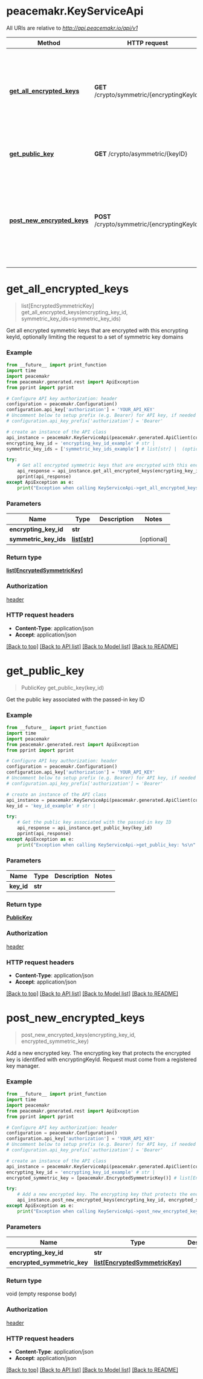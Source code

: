 # peacemakr.KeyServiceApi

All URIs are relative to *http://api.peacemakr.io/api/v1*

Method | HTTP request | Description
------------- | ------------- | -------------
[**get_all_encrypted_keys**](KeyServiceApi.md#get_all_encrypted_keys) | **GET** /crypto/symmetric/{encryptingKeyId} | Get all encrypted symmetric keys that are encrypted with this encrypting keyId, optionally limiting the request to a set of symmetric key domains
[**get_public_key**](KeyServiceApi.md#get_public_key) | **GET** /crypto/asymmetric/{keyID} | Get the public key associated with the passed-in key ID
[**post_new_encrypted_keys**](KeyServiceApi.md#post_new_encrypted_keys) | **POST** /crypto/symmetric/{encryptingKeyId} | Add a new encrypted key. The encrypting key that protects the encrypted key is identified with encryptingKeyId. Request must come from a registered key manager.


# **get_all_encrypted_keys**
> list[EncryptedSymmetricKey] get_all_encrypted_keys(encrypting_key_id, symmetric_key_ids=symmetric_key_ids)

Get all encrypted symmetric keys that are encrypted with this encrypting keyId, optionally limiting the request to a set of symmetric key domains

### Example
```python
from __future__ import print_function
import time
import peacemakr
from peacemakr.generated.rest import ApiException
from pprint import pprint

# Configure API key authorization: header
configuration = peacemakr.Configuration()
configuration.api_key['authorization'] = 'YOUR_API_KEY'
# Uncomment below to setup prefix (e.g. Bearer) for API key, if needed
# configuration.api_key_prefix['authorization'] = 'Bearer'

# create an instance of the API class
api_instance = peacemakr.KeyServiceApi(peacemakr.generated.ApiClient(configuration))
encrypting_key_id = 'encrypting_key_id_example' # str | 
symmetric_key_ids = ['symmetric_key_ids_example'] # list[str] |  (optional)

try:
    # Get all encrypted symmetric keys that are encrypted with this encrypting keyId, optionally limiting the request to a set of symmetric key domains
    api_response = api_instance.get_all_encrypted_keys(encrypting_key_id, symmetric_key_ids=symmetric_key_ids)
    pprint(api_response)
except ApiException as e:
    print("Exception when calling KeyServiceApi->get_all_encrypted_keys: %s\n" % e)
```

### Parameters

Name | Type | Description  | Notes
------------- | ------------- | ------------- | -------------
 **encrypting_key_id** | **str**|  | 
 **symmetric_key_ids** | [**list[str]**](str.md)|  | [optional] 

### Return type

[**list[EncryptedSymmetricKey]**](EncryptedSymmetricKey.md)

### Authorization

[header](../README.md#header)

### HTTP request headers

 - **Content-Type**: application/json
 - **Accept**: application/json

[[Back to top]](#) [[Back to API list]](../README.md#documentation-for-api-endpoints) [[Back to Model list]](../README.md#documentation-for-models) [[Back to README]](../README.md)

# **get_public_key**
> PublicKey get_public_key(key_id)

Get the public key associated with the passed-in key ID

### Example
```python
from __future__ import print_function
import time
import peacemakr
from peacemakr.generated.rest import ApiException
from pprint import pprint

# Configure API key authorization: header
configuration = peacemakr.Configuration()
configuration.api_key['authorization'] = 'YOUR_API_KEY'
# Uncomment below to setup prefix (e.g. Bearer) for API key, if needed
# configuration.api_key_prefix['authorization'] = 'Bearer'

# create an instance of the API class
api_instance = peacemakr.KeyServiceApi(peacemakr.generated.ApiClient(configuration))
key_id = 'key_id_example' # str | 

try:
    # Get the public key associated with the passed-in key ID
    api_response = api_instance.get_public_key(key_id)
    pprint(api_response)
except ApiException as e:
    print("Exception when calling KeyServiceApi->get_public_key: %s\n" % e)
```

### Parameters

Name | Type | Description  | Notes
------------- | ------------- | ------------- | -------------
 **key_id** | **str**|  | 

### Return type

[**PublicKey**](PublicKey.md)

### Authorization

[header](../README.md#header)

### HTTP request headers

 - **Content-Type**: application/json
 - **Accept**: application/json

[[Back to top]](#) [[Back to API list]](../README.md#documentation-for-api-endpoints) [[Back to Model list]](../README.md#documentation-for-models) [[Back to README]](../README.md)

# **post_new_encrypted_keys**
> post_new_encrypted_keys(encrypting_key_id, encrypted_symmetric_key)

Add a new encrypted key. The encrypting key that protects the encrypted key is identified with encryptingKeyId. Request must come from a registered key manager.

### Example
```python
from __future__ import print_function
import time
import peacemakr
from peacemakr.generated.rest import ApiException
from pprint import pprint

# Configure API key authorization: header
configuration = peacemakr.Configuration()
configuration.api_key['authorization'] = 'YOUR_API_KEY'
# Uncomment below to setup prefix (e.g. Bearer) for API key, if needed
# configuration.api_key_prefix['authorization'] = 'Bearer'

# create an instance of the API class
api_instance = peacemakr.KeyServiceApi(peacemakr.generated.ApiClient(configuration))
encrypting_key_id = 'encrypting_key_id_example' # str | 
encrypted_symmetric_key = [peacemakr.EncryptedSymmetricKey()] # list[EncryptedSymmetricKey] | 

try:
    # Add a new encrypted key. The encrypting key that protects the encrypted key is identified with encryptingKeyId. Request must come from a registered key manager.
    api_instance.post_new_encrypted_keys(encrypting_key_id, encrypted_symmetric_key)
except ApiException as e:
    print("Exception when calling KeyServiceApi->post_new_encrypted_keys: %s\n" % e)
```

### Parameters

Name | Type | Description  | Notes
------------- | ------------- | ------------- | -------------
 **encrypting_key_id** | **str**|  | 
 **encrypted_symmetric_key** | [**list[EncryptedSymmetricKey]**](EncryptedSymmetricKey.md)|  | 

### Return type

void (empty response body)

### Authorization

[header](../README.md#header)

### HTTP request headers

 - **Content-Type**: application/json
 - **Accept**: application/json

[[Back to top]](#) [[Back to API list]](../README.md#documentation-for-api-endpoints) [[Back to Model list]](../README.md#documentation-for-models) [[Back to README]](../README.md)

